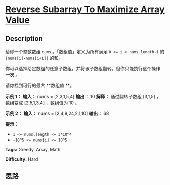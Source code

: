 # [Reverse Subarray To Maximize Array Value][title]

## Description

给你一个整数数组 `nums` 。「数组值」定义为所有满足 `0 <= i < nums.length-1` 的 `|nums[i]-nums[i+1]|`
的和。

你可以选择给定数组的任意子数组，并将该子数组翻转。但你只能执行这个操作  **一次** 。

请你找到可行的最大 **数组值  **。



**示例 1：**
            **输入：** nums = [2,3,1,5,4]    **输出：** 10    **解释：** 通过翻转子数组 [3,1,5] ，数组变成 [2,5,1,3,4] ，数组值为 10 。    

**示例 2：**
            **输入：** nums = [2,4,9,24,2,1,10]    **输出：** 68    



**提示：**

  * `1 <= nums.length <= 3*10^4`
  * `-10^5 <= nums[i] <= 10^5`


**Tags:** Greedy, Array, Math

**Difficulty:** Hard

## 思路

[title]: https://leetcode-cn.com/problems/reverse-subarray-to-maximize-array-value
